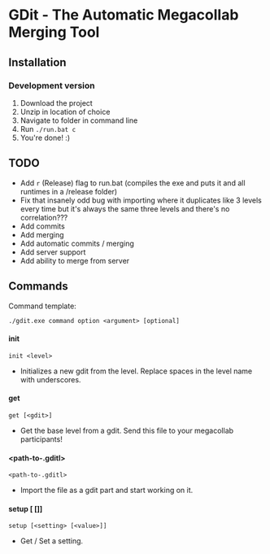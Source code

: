 # GDit - The Automatic Megacollab Merging Tool

## Installation

### Development version

1. Download the project
2. Unzip in location of choice
3. Navigate to folder in command line
4. Run `./run.bat c`
5. You're done! :)

## TODO

 * Add `r` (Release) flag to run.bat (compiles the exe and puts it and all runtimes in a /release folder)
 * Fix that insanely odd bug with importing where it duplicates like 3 levels every time but it's always the same three levels and there's no correlation???
 * Add commits
 * Add merging
 * Add automatic commits / merging
 * Add server support
 * Add ability to merge from server

## Commands

Command template:

```
./gdit.exe command option <argument> [optional]
```

#### init

```
init <level>
```

 * Initializes a new gdit from the level. Replace spaces in the level name with underscores.

#### get

```
get [<gdit>]
```

 * Get the base level from a gdit. Send this file to your megacollab participants!

#### <path-to-.gditl>

```
<path-to-.gditl>
```

 * Import the file as a gdit part and start working on it.

#### setup [<setting> [<value>]]

```
setup [<setting> [<value>]]
```

 * Get / Set a setting.
